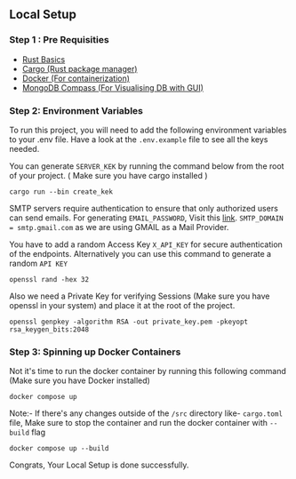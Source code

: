 ## Local Setup

### Step 1 : Pre Requisities

- [Rust Basics](https://doc.rust-lang.org/book/)
- [Cargo (Rust package manager)](https://doc.rust-lang.org/cargo/getting-started/installation.html)
- [Docker (For containerization)](https://docs.docker.com/get-docker/)
- [MongoDB Compass (For Visualising DB with GUI)](https://www.mongodb.com/try/download/compass)

### Step 2: Environment Variables

To run this project, you will need to add the following environment variables to your .env file. Have a look at the `.env.example` file to see all the keys needed.

You can generate `SERVER_KEK` by running the command below from the root of your project. ( Make sure you have cargo installed )

```
cargo run --bin create_kek

```

SMTP servers require authentication to ensure that only authorized users can send emails. For generating `EMAIL_PASSWORD`, Visit this [link](https://support.google.com/mail/thread/205453566/how-to-generate-an-app-password?hl=en).
`SMTP_DOMAIN = smtp.gmail.com` as we are using GMAIL as a Mail Provider.

You have to add a random Access Key `X_API_KEY` for secure authentication of the endpoints.
Alternatively you can use this command to generate a random `API KEY`

```shell
openssl rand -hex 32
```

Also we need a Private Key for verifying Sessions (Make sure you have openssl in your system) and place it at the root of the project.

```
openssl genpkey -algorithm RSA -out private_key.pem -pkeyopt rsa_keygen_bits:2048

```

### Step 3: Spinning up Docker Containers

Not it's time to run the docker container by running this following command (Make sure you have Docker installed)

```
docker compose up

```

Note:- If there's any changes outside of the `/src` directory like- `cargo.toml` file, Make sure to stop the container and run the docker container with `--build` flag

```
docker compose up --build

```

Congrats, Your Local Setup is done successfully.
